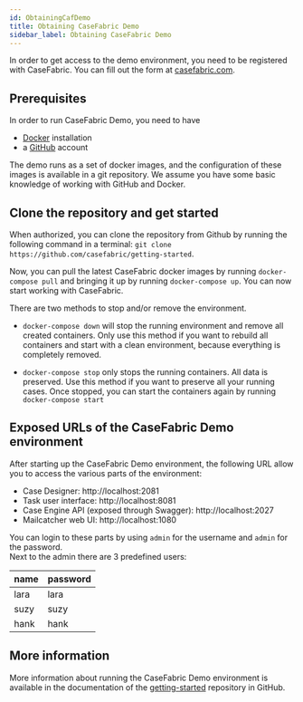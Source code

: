 ```yaml
---
id: ObtainingCafDemo
title: Obtaining CaseFabric Demo
sidebar_label: Obtaining CaseFabric Demo
---
```


In order to get access to the demo environment, you need to be registered with CaseFabric. You can fill out the form at [casefabric.com](https://casefabric.com). 

## Prerequisites
In order to run CaseFabric Demo, you need to have
- [Docker](https://www.docker.com/) installation
- a [GitHub](https://github.com/join) account

The demo runs as a set of docker images, and the configuration of these images is available in a git repository.
We assume you have some basic knowledge of working with GitHub and Docker.


## Clone the repository and get started
When authorized, you can clone the repository from Github by running the following command in a terminal: `git clone https://github.com/casefabric/getting-started`.

Now, you can pull the latest CaseFabric docker images by running `docker-compose pull` and bringing it up by running  `docker-compose up`. You can now start working with CaseFabric.

There are  two methods to stop and/or remove the environment.  

* `docker-compose down`   will stop the running environment and remove all created containers. Only use this method if you want to rebuild all containers and start with a clean environment, because everything is completely removed.

* `docker-compose stop`   only stops the running containers. All data is preserved. Use this method if you want to preserve all your running cases. Once stopped, you can start the containers again by running `docker-compose start` 

## Exposed URLs of the CaseFabric Demo environment
After starting up the CaseFabric Demo environment, the following URL allow you to access the various parts of the environment:

* Case Designer: http://localhost:2081
* Task user interface: http://localhost:8081
* Case Engine API (exposed through Swagger): http://localhost:2027
* Mailcatcher web UI: http://localhost:1080

You can login to these parts by using `admin` for the username and `admin` for the password.
<br/>Next to the admin there are 3 predefined users:

| name | password |
| ---- | -------- |
| lara | lara |
| suzy | suzy |
| hank | hank |


## More information
More information about running the CaseFabric Demo environment is available in the documentation of the [getting-started](https://github.com/casefabric/getting-started) repository in GitHub.
